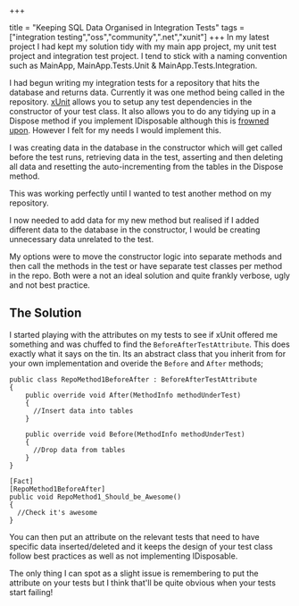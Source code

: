 +++

title = "Keeping SQL Data Organised in Integration Tests"
tags = ["integration testing","oss","community",".net","xunit"]
+++
In my latest project I had kept my solution tidy with my main app project, my unit test project and integration test project. I tend to stick with a naming convention such as MainApp, MainApp.Tests.Unit & MainApp.Tests.Integration.

I had begun writing my integration tests for a repository that hits the database and returns data. Currently it was one method being called in the repository.  [xUnit][1] allows you to setup any test dependencies in the constructor of your test class.  It also allows you to do any tidying up in a Dispose method if you implement IDisposable although this is [frowned upon][2].  However I felt for my needs I would implement this.

I  was creating data in the database in the constructor which will get called before the test runs, retrieving data in the test, asserting and then deleting all data and resetting the auto-incrementing from the tables in the Dispose method.

This was working perfectly until I wanted to test another method on my repository.

I now needed to add data for my new method but realised if I added different data to the database in the constructor, I would be creating unnecessary data unrelated to the test.

My options were to move the constructor logic into separate methods and then call the methods in the test or have separate test classes per method in the repo.  Both were a not an ideal solution and quite frankly verbose, ugly and not best practice.
<!--more-->
## The Solution

I started playing with the attributes on my tests to see if xUnit offered me something and was chuffed to find the `BeforeAfterTestAttribute`.  This does exactly what it says on the tin.  Its an abstract class that you inherit from for your own implementation and overide the `Before` and `After` methods;

    public class RepoMethod1BeforeAfter : BeforeAfterTestAttribute
    {
        public override void After(MethodInfo methodUnderTest)
        {
          //Insert data into tables
        }
        
        public override void Before(MethodInfo methodUnderTest)
        {
          //Drop data from tables
        }
    }
    
    [Fact]
    [RepoMethod1BeforeAfter]
    public void RepoMethod1_Should_be_Awesome()
    {
      //Check it's awesome
    }
    
You can then put an attribute on the relevant tests that need to have specific data inserted/deleted and it keeps the design of your test class follow best practices as well as not implementing IDisposable.

The only thing I can spot as a slight issue is remembering to put the attribute on your tests but I think that'll be quite obvious when your tests start failing!

[1]: http://xunit.codeplex.com/
[2]: http://xunit.codeplex.com/wikipage?title=Comparisons&referringTitle=Home#note2
